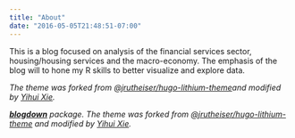 ```yaml
---
title: "About"
date: "2016-05-05T21:48:51-07:00"
---
```


This is a blog focused on analysis of the financial services sector, housing/housing services and the macro-economy. The emphasis of the blog will to hone my R skills to better visualize and explore data.

*The theme was forked from <a href="https://github.com/jrutheiser/hugo-lithium-theme">@jrutheiser/hugo-lithium-theme</a>and modified by <a href="https://github.com/yihui/hugo-lithium">Yihui Xie</a>.</p></i> [**blogdown**](https://github.com/rstudio/blogdown) package. The theme was forked from [@jrutheiser/hugo-lithium-theme](https://github.com/jrutheiser/hugo-lithium-theme) and modified by [Yihui Xie](https://github.com/yihui/hugo-lithium).*
